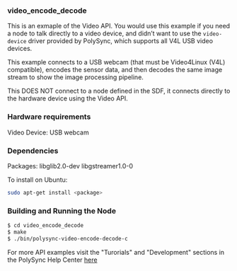 ### video_encode_decode

This is an exmaple of the Video API. You would use this example if you need a node to talk directly to a video device, and didn’t want to use the `video-device` driver provided by PolySync, which supports all V4L USB video devices.

This example connects to a USB webcam (that must be Video4Linux (V4L) compatible), encodes the sensor data, and then decodes the same image stream to show the image processing pipeline.

This DOES NOT connect to a node defined in the SDF, it connects directly to the hardware device using the Video API.

### Hardware requirements

Video Device:  USB webcam

### Dependencies

Packages: libglib2.0-dev libgstreamer1.0-0

To install on Ubuntu: 

```bash
sudo apt-get install <package>
```

### Building and Running the Node

```bash
$ cd video_encode_decode
$ make
$ ./bin/polysync-video-encode-decode-c 
```

For more API examples visit the "Turorials" and "Development" sections in the PolySync Help Center [here](https://help.polysync.io/articles/)

